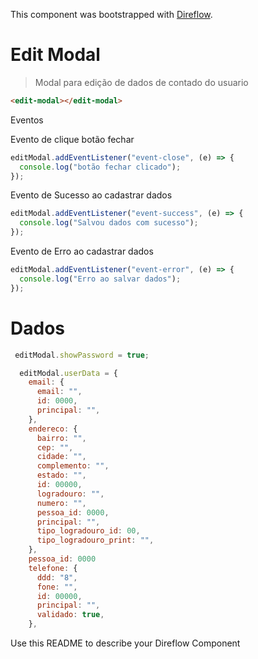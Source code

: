 This component was bootstrapped with [Direflow](https://direflow.io).

# Edit Modal
> Modal para edição de dados de contado do usuario

```html
<edit-modal></edit-modal>
```

Eventos

Evento de clique botão fechar
```javascript
editModal.addEventListener("event-close", (e) => {
  console.log("botão fechar clicado");
});
```

Evento de Sucesso ao cadastrar dados
```javascript
editModal.addEventListener("event-success", (e) => {
  console.log("Salvou dados com sucesso");
});
```

Evento de Erro ao cadastrar dados
```javascript
editModal.addEventListener("event-error", (e) => {
  console.log("Erro ao salvar dados");
});
```

# Dados
```javascript
 editModal.showPassword = true;

  editModal.userData = {
    email: {
      email: "",
      id: 0000,
      principal: "",
    },
    endereco: {
      bairro: "",
      cep: "",
      cidade: "",
      complemento: "",
      estado: "",
      id: 00000,
      logradouro: "",
      numero: "",
      pessoa_id: 0000,
      principal: "",
      tipo_logradouro_id: 00,
      tipo_logradouro_print: "",
    },
    pessoa_id: 0000
    telefone: {
      ddd: "8",
      fone: "",
      id: 00000,
      principal: "",
      validado: true,
    },
 ```

Use this README to describe your Direflow Component
